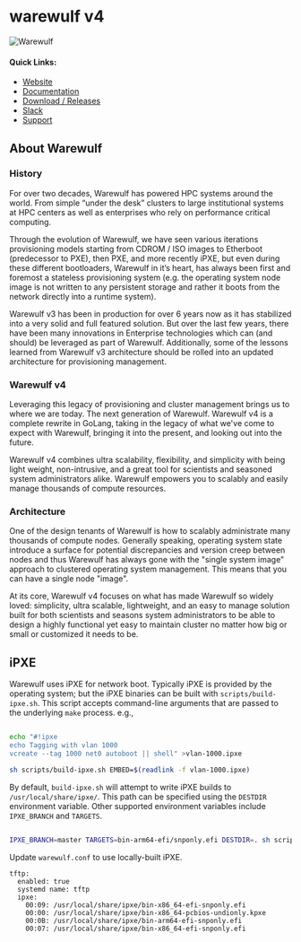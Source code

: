 # warewulf v4

![Warewulf](warewulf-logo.png)

#### Quick Links:

* [Website](https://warewulf.org)
* [Documentation](https://warewulf.org/docs)
* [Download / Releases](http://github.com/warewulf/warewulf/releases)
* [Slack](http://warewulf.slack.com/)
* [Support](https://ciq.com/products/warewulf)

## About Warewulf

### History

For over two decades, Warewulf has powered HPC systems around the
world. From simple “under the desk” clusters to large institutional
systems at HPC centers as well as enterprises who rely on performance
critical computing.

Through the evolution of Warewulf, we have seen various iterations
provisioning models starting from CDROM / ISO images to Etherboot
(predecessor to PXE), then PXE, and more recently iPXE, but even
during these different bootloaders, Warewulf in it’s heart, has always
been first and foremost a stateless provisioning system (e.g. the
operating system node image is not written to any persistent storage
and rather it boots from the network directly into a runtime system).

Warewulf v3 has been in production for over 6 years now as it has
stabilized into a very solid and full featured solution. But over the
last few years, there have been many innovations in Enterprise
technologies which can (and should) be leveraged as part of
Warewulf. Additionally, some of the lessons learned from Warewulf v3
architecture should be rolled into an updated architecture for
provisioning management.

### Warewulf v4

Leveraging this legacy of provisioning and cluster management brings
us to where we are today. The next generation of Warewulf. Warewulf v4
is a complete rewrite in GoLang, taking in the legacy of what we've
come to expect with Warewulf, bringing it into the present, and
looking out into the future.

Warewulf v4 combines ultra scalability, flexibility, and simplicity
with being light weight, non-intrusive, and a great tool for
scientists and seasoned system administrators alike. Warewulf empowers
you to scalably and easily manage thousands of compute resources.

### Architecture

One of the design tenants of Warewulf is how to scalably administrate
many thousands of compute nodes. Generally speaking, operating system
state introduce a surface for potential discrepancies and version
creep between nodes and thus Warewulf has always gone with the "single
system image" approach to clustered operating system management.  This
means that you can have a single node "image".

At its core, Warewulf v4 focuses on what has made Warewulf so widely
loved: simplicity, ultra scalable, lightweight, and an easy to manage
solution built for both scientists and seasons system administrators
to be able to design a highly functional yet easy to maintain cluster
no matter how big or small or customized it needs to be.

## iPXE

Warewulf uses iPXE for network boot. Typically iPXE is provided by the
operating system; but the iPXE binaries can be built with
`scripts/build-ipxe.sh`. This script accepts command-line arguments that are
passed to the underlying `make` process. e.g.,

```bash

echo "#!ipxe
echo Tagging with vlan 1000
vcreate --tag 1000 net0 autoboot || shell" >vlan-1000.ipxe

sh scripts/build-ipxe.sh EMBED=$(readlink -f vlan-1000.ipxe)
```

By default, `build-ipxe.sh` will attempt to write iPXE builds to
`/usr/local/share/ipxe/`. This path can be specified using the `DESTDIR`
environment variable. Other supported environment variables include
`IPXE_BRANCH` and `TARGETS`.

```bash

IPXE_BRANCH=master TARGETS=bin-arm64-efi/snponly.efi DESTDIR=. sh scripts/build-ipxe.sh
```

Update `warewulf.conf` to use locally-built iPXE.

```
tftp:
  enabled: true
  systemd name: tftp
  ipxe:
    00:09: /usr/local/share/ipxe/bin-x86_64-efi-snponly.efi
    00:00: /usr/local/share/ipxe/bin-x86_64-pcbios-undionly.kpxe
    00:0B: /usr/local/share/ipxe/bin-arm64-efi-snponly.efi
    00:07: /usr/local/share/ipxe/bin-x86_64-efi-snponly.efi
```
